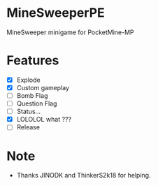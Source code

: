 # MineSweeperPE
MineSweeper minigame for PocketMine-MP
# Features
- [X] Explode
- [X] Custom gameplay
- [ ] Bomb Flag
- [ ] Question Flag
- [ ] Status...
- [X] LOLOLOL what ???
- [ ] Release
# Note
* Thanks JINODK and ThinkerS2k18 for helping.
